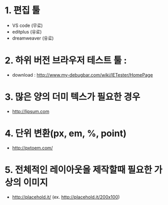 # 1. 편집 툴 
 - VS code (무료)
 - editplus (유료)
 - dreamweaver (유료)

# 2. 하위 버전 브라우저 테스트 툴 :
 - download : http://www.my-debugbar.com/wiki/IETester/HomePage

# 3. 많은 양의 더미 텍스가 필요한 경우
 - http://lipsum.com

# 4. 단위 변환(px, em, %, point)
 - http://pxtoem.com/

# 5. 전체적인 레이아웃을 제작할때 필요한 가상의 이미지
 - http://placehold.it/ (ex. http://placehold.it/200x100)
